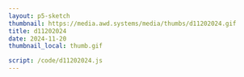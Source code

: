 ```yaml
---
layout: p5-sketch
thumbnail: https://media.awd.systems/media/thumbs/d11202024.gif
title: d11202024
date: 2024-11-20
thumbnail_local: thumb.gif

script: /code/d11202024.js
---
```

